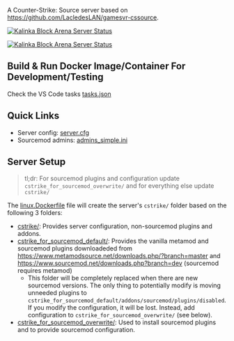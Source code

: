A Counter-Strike: Source server based on https://github.com/LacledesLAN/gamesvr-cssource.


[![Kalinka Block Arena Server Status](https://cache.gametracker.com/server_info/83.217.214.157:27015/b_560_95_1.png)](https://www.gametracker.com/server_info/83.217.214.157:27015/)


[![Kalinka Block Arena Server Status](https://cache.gametracker.com/server_info/83.217.214.157:27015/b_560_95_1.png)](https://www.gametracker.com/server_info/83.217.214.157:27015/)


## Build & Run Docker Image/Container For Development/Testing

Check the VS Code tasks [tasks.json](./.vscode/tasks.json)

## Quick Links
- Server config: [server.cfg](./cstrike/cfg/server.cfg)
- Sourcemod admins: [admins_simple.ini](./cstrike_for_sourcemod_overwrite/addons/sourcemod/configs/admins_simple.ini)

## Server Setup

> tl;dr: For sourcemod plugins and configuration update `cstrike_for_sourcemod_overwrite/` and for everything else update `cstrike/`

The [linux.Dockerfile](./linux.Dockerfile) file will create the server's `cstrike/` folder based on the following 3 folders:

- [cstrike/](./cstrike/): Provides server configuration, non-sourcemod plugins and addons.
- [cstrike_for_sourcemod_default/](./cstrike_for_sourcemod_default/): Provides the vanilla metamod and sourcemod plugins downloadeded from https://www.metamodsource.net/downloads.php/?branch=master and https://www.sourcemod.net/downloads.php?branch=dev (sourcemod requires metamod)
  - This folder will be completely replaced when there are new sourcemod versions. The only thing to potentially modify is moving unneeded plugins to `cstrike_for_sourcemod_default/addons/sourcemod/plugins/disabled`. If you modify the configuration, it will be lost. Instead, add configuration to `cstrike_for_sourcemod_overwrite/` (see below).  
- [cstrike_for_sourcemod_overwrite/](./cstrike_for_sourcemod_overwrite/): Used to install sourcemod plugins and to provide sourcemod configuration.

